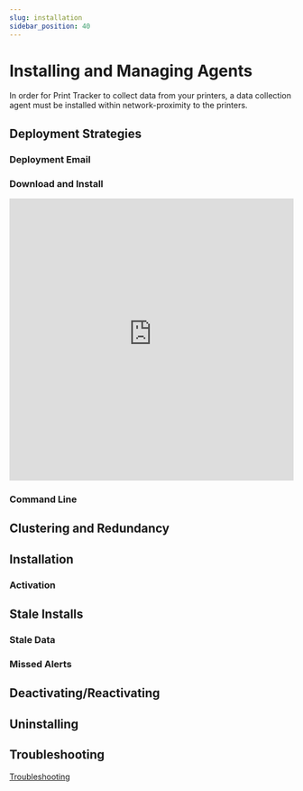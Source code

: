 ```yaml
---
slug: installation
sidebar_position: 40
---
```


# Installing and Managing Agents
In order for Print Tracker to collect data from your printers, a data collection agent must be installed within network-proximity to the printers.

## Deployment Strategies

### Deployment Email

### Download and Install
<iframe src="https://app-v2.printtrackerpro.com/download" width="100%" height="500px" frameborder="0"></iframe>

### Command Line

## Clustering and Redundancy

## Installation

### Activation

[//]: # (### Network Discovery)

## Stale Installs

### Stale Data

### Missed Alerts

## Deactivating/Reactivating

[//]: # (### Deactivating)
[//]: # (### Reactivating)

## Uninstalling

## Troubleshooting
[Troubleshooting](../troubleshooting/20-installs.md)